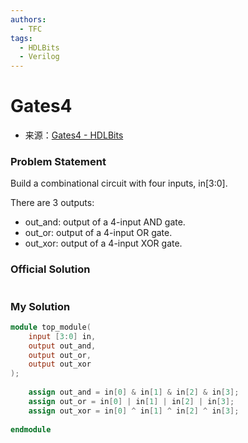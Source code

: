 ```yaml
---
authors:
  - TFC
tags:
  - HDLBits
  - Verilog
---
```

# Gates4
- 来源：[Gates4 - HDLBits](https://hdlbits.01xz.net/wiki/Gates4)

### Problem Statement

Build a combinational circuit with four inputs, in[3:0].

There are 3 outputs:

- out_and: output of a 4-input AND gate.
- out_or: output of a 4-input OR gate.
- out_xor: output of a 4-input XOR gate.

### Official Solution

```Verilog

```

### My Solution

```Verilog
module top_module( 
    input [3:0] in,
    output out_and,
    output out_or,
    output out_xor
);
    
    assign out_and = in[0] & in[1] & in[2] & in[3];
    assign out_or = in[0] | in[1] | in[2] | in[3];
    assign out_xor = in[0] ^ in[1] ^ in[2] ^ in[3];
    
endmodule
```